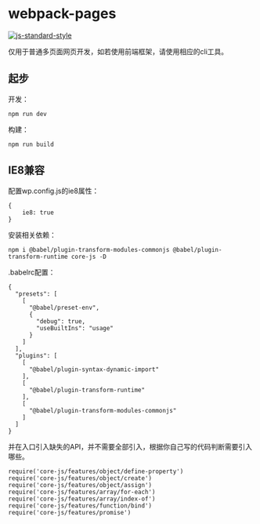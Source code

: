 # webpack-pages

[![js-standard-style](https://img.shields.io/badge/code%20style-standard-brightgreen.svg)](http://standardjs.com)

仅用于普通多页面网页开发，如若使用前端框架，请使用相应的cli工具。

## 起步

开发：
```
npm run dev
```

构建：
```
npm run build
```

## IE8兼容

配置wp.config.js的ie8属性：
```
{
    ie8: true
}
```


安装相关依赖：
```
npm i @babel/plugin-transform-modules-commonjs @babel/plugin-transform-runtime core-js -D
```

.babelrc配置：
```
{
  "presets": [
    [
      "@babel/preset-env",
      {
        "debug": true,
        "useBuiltIns": "usage"
      }
    ]
  ],
  "plugins": [
    [
      "@babel/plugin-syntax-dynamic-import"
    ],
    [
      "@babel/plugin-transform-runtime"
    ],
    [
      "@babel/plugin-transform-modules-commonjs"
    ]
  ]
}

```

并在入口引入缺失的API，并不需要全部引入，根据你自己写的代码判断需要引入哪些。
```
require('core-js/features/object/define-property')
require('core-js/features/object/create')
require('core-js/features/object/assign')
require('core-js/features/array/for-each')
require('core-js/features/array/index-of')
require('core-js/features/function/bind')
require('core-js/features/promise')
```
